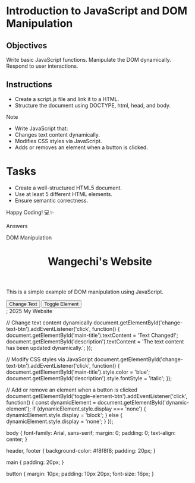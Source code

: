 # Introduction to JavaScript and DOM Manipulation

## Objectives

Write basic JavaScript functions.
Manipulate the DOM dynamically.
Respond to user interactions.

## Instructions

- Create a script.js file and link it to a HTML.
- Structure the document using DOCTYPE, html, head, and body.

>[!NOTE]
>  - Write JavaScript that:
>  - Changes text content dynamically.
>  - Modifies CSS styles via JavaScript.
>  - Adds or removes an element when a button is clicked.


# Tasks
- Create a well-structured HTML5 document.
- Use at least 5 different HTML elements.
- Ensure semantic correctness.

Happy Coding! 💻✨

Answers

<!DOCTYPE html>
<html lang="en"
<head>
    <meta charset="UTF-8"
    meta name="viewport" content="width=device width, initial scale=1.0"
    <title>DOM Manipulation</title>
    <link rel="stylesheet" href="styles.css">
</head>
<body>
    <header>
        <h1 id="main title"> Wangechi's Website</h1>
    </header>
    <main>
        <p id="description">This is a simple example of DOM manipulation using JavaScript.</p>
        <button id="change-text-btn">Change Text</button>
        <button id="toggle-element-btn">Toggle Element</button>
        <div id="dynamic-element" style="display: none;">I am a dynamically toggled element!</div>
    </main>
    <footer>
        ; 2025 My Website</p>
    </footer>
    <script src="script.js"></script>
</body>
</html>        

// Change text content dynamically
document.getElementById('change-text-btn').addEventListener('click', function() {
    document.getElementById('main-title').textContent = 'Text Changed!';
    document.getElementById('description').textContent = 'The text content has been updated dynamically.';
});

// Modify CSS styles via JavaScript
document.getElementById('change-text-btn').addEventListener('click', function() {
    document.getElementById('main-title').style.color = 'blue';
    document.getElementById('description').style.fontStyle = 'italic';
});

// Add or remove an element when a button is clicked
document.getElementById('toggle-element-btn').addEventListener('click', function() {
    const dynamicElement = document.getElementById('dynamic-element');
    if (dynamicElement.style.display === 'none') {
        dynamicElement.style.display = 'block';
    } else {
        dynamicElement.style.display = 'none';
    }
});

body {
    font-family: Arial, sans-serif;
    margin: 0;
    padding: 0;
    text-align: center;
}

header, footer {
    background-color: #f8f8f8;
    padding: 20px;
}

main {
    padding: 20px;
}

button {
    margin: 10px;
    padding: 10px 20px;
    font-size: 16px;
}

